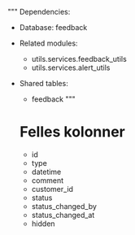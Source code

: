 """
Dependencies:
- Database: feedback
- Related modules: 
  - utils.services.feedback_utils
  - utils.services.alert_utils
- Shared tables:
  - feedback
"""

   # Felles kolonner
   - id
   - type
   - datetime
   - comment
   - customer_id
   - status
   - status_changed_by
   - status_changed_at
   - hidden